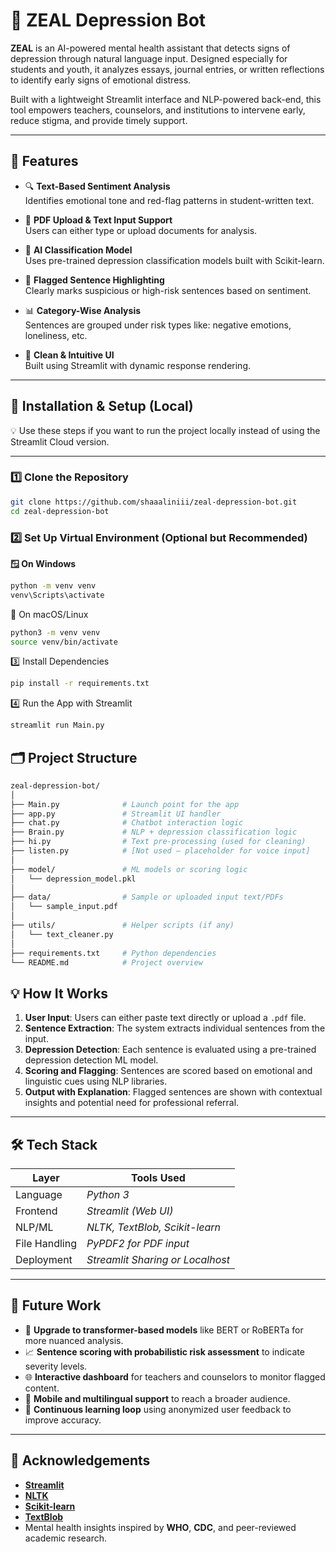 # 🧠 ZEAL Depression Bot

**ZEAL** is an AI-powered mental health assistant that detects signs of depression through natural language input. Designed especially for students and youth, it analyzes essays, journal entries, or written reflections to identify early signs of emotional distress.

Built with a lightweight Streamlit interface and NLP-powered back-end, this tool empowers teachers, counselors, and institutions to intervene early, reduce stigma, and provide timely support.

---

## 🌟 Features

- 🔍 **Text-Based Sentiment Analysis**  
  Identifies emotional tone and red-flag patterns in student-written text.

- 📂 **PDF Upload & Text Input Support**  
  Users can either type or upload documents for analysis.

- 🧠 **AI Classification Model**  
  Uses pre-trained depression classification models built with Scikit-learn.

- 📝 **Flagged Sentence Highlighting**  
  Clearly marks suspicious or high-risk sentences based on sentiment.

- 📊 **Category-Wise Analysis**  
  Sentences are grouped under risk types like: negative emotions, loneliness, etc.

- 🎨 **Clean & Intuitive UI**  
  Built using Streamlit with dynamic response rendering.

---


## 🔧 Installation & Setup (Local)

💡 Use these steps if you want to run the project locally instead of using the Streamlit Cloud version.

---

### 1️⃣ Clone the Repository

```bash
git clone https://github.com/shaaaliniii/zeal-depression-bot.git
cd zeal-depression-bot

```
### 2️⃣ Set Up Virtual Environment (Optional but Recommended)

**🪟 On Windows**

```bash
python -m venv venv
venv\Scripts\activate
```

🐧 On macOS/Linux
```bash
python3 -m venv venv
source venv/bin/activate
```
3️⃣ Install Dependencies
```bash
pip install -r requirements.txt


```
4️⃣ Run the App with Streamlit
```bash
streamlit run Main.py

```

## 🗂️ Project Structure

```bash
zeal-depression-bot/
│
├── Main.py              # Launch point for the app
├── app.py               # Streamlit UI handler
├── chat.py              # Chatbot interaction logic
├── Brain.py             # NLP + depression classification logic
├── hi.py                # Text pre-processing (used for cleaning)
├── listen.py            # [Not used – placeholder for voice input]
│
├── model/               # ML models or scoring logic
│   └── depression_model.pkl
│
├── data/                # Sample or uploaded input text/PDFs
│   └── sample_input.pdf
│
├── utils/               # Helper scripts (if any)
│   └── text_cleaner.py
│
├── requirements.txt     # Python dependencies
└── README.md            # Project overview

```
## 💡 How It Works

1. **User Input**: Users can either paste text directly or upload a `.pdf` file.
2. **Sentence Extraction**: The system extracts individual sentences from the input.
3. **Depression Detection**: Each sentence is evaluated using a pre-trained depression detection ML model.
4. **Scoring and Flagging**: Sentences are scored based on emotional and linguistic cues using NLP libraries.
5. **Output with Explanation**: Flagged sentences are shown with contextual insights and potential need for professional referral.

---


## 🛠️ Tech Stack

| Layer       | Tools Used                        |
|-------------|----------------------------------|
| Language     | *Python 3*                        |
| Frontend     | *Streamlit (Web UI)*              |
| NLP/ML       | *NLTK, TextBlob, Scikit-learn*    |
| File Handling| *PyPDF2 for PDF input*            |
| Deployment   | *Streamlit Sharing or Localhost*  |

---

## 🔮 Future Work

- 🤖 **Upgrade to transformer-based models** like BERT or RoBERTa for more nuanced analysis.
- 📈 **Sentence scoring with probabilistic risk assessment** to indicate severity levels.
- 🌐 **Interactive dashboard** for teachers and counselors to monitor flagged content.
- 📱 **Mobile and multilingual support** to reach a broader audience.
- 🔁 **Continuous learning loop** using anonymized user feedback to improve accuracy.

---

## 🙏 Acknowledgements

- **[Streamlit](https://streamlit.io)**
- **[NLTK](https://www.nltk.org)**
- **[Scikit-learn](https://scikit-learn.org)**
- **[TextBlob](https://textblob.readthedocs.io)**
- Mental health insights inspired by **WHO**, **CDC**, and peer-reviewed academic research.


